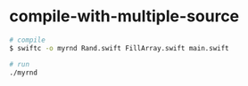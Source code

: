 # compile-with-multiple-source

```sh
# compile
$ swiftc -o myrnd Rand.swift FillArray.swift main.swift

# run
./myrnd
```
